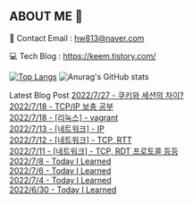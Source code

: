 ## ABOUT ME 👋

📩 Contact Email : hw813@naver.com

💻 Tech Blog : https://keem.tistory.com/

[![Top Langs](https://github-readme-stats.vercel.app/api/top-langs/?username=keem-hyun&layout=compact&theme=merko)](https://github.com/anuraghazra/github-readme-stats)
![Anurag's GitHub stats](https://github-readme-stats.vercel.app/api?username=keem-hyun&show_icons=true&theme=merko)

Latest Blog Post
[2022/7/27 - 쿠키와 세션의 차이?](https://keem.tistory.com/entry/%EC%BF%A0%ED%82%A4%EC%99%80-%EC%84%B8%EC%85%98%EC%9D%98-%EC%B0%A8%EC%9D%B4) <br>
[2022/7/18 - TCP/IP 보충 공부](https://keem.tistory.com/entry/TCPIP-%EB%B3%B4%EC%B6%A9-%EA%B3%B5%EB%B6%80) <br>
[2022/7/18 - [리눅스] - vagrant](https://keem.tistory.com/entry/%EB%A6%AC%EB%88%85%EC%8A%A4-vagrant) <br>
[2022/7/13 - [네트워크] - IP](https://keem.tistory.com/entry/%EB%84%A4%ED%8A%B8%EC%9B%8C%ED%81%AC-1) <br>
[2022/7/12 - [네트워크] - TCP, RTT](https://keem.tistory.com/entry/%EB%84%A4%ED%8A%B8%EC%9B%8C%ED%81%AC) <br>
[2022/7/11 - [네트워크] - TCP, RDT 프로토콜 등등](https://keem.tistory.com/entry/Today-I-Learned-%EB%84%A4%ED%8A%B8%EC%9B%8C%ED%81%AC) <br>
[2022/7/8 - Today I Learned](https://keem.tistory.com/entry/Today-I-Learned-8) <br>
[2022/7/6 - Today I Learned](https://keem.tistory.com/entry/Today-I-Learned-7) <br>
[2022/7/4 - Today I Learned](https://keem.tistory.com/entry/Today-I-Learned-6) <br>
[2022/6/30 - Today I Learned](https://keem.tistory.com/entry/Today-I-Learned-5) <br>
